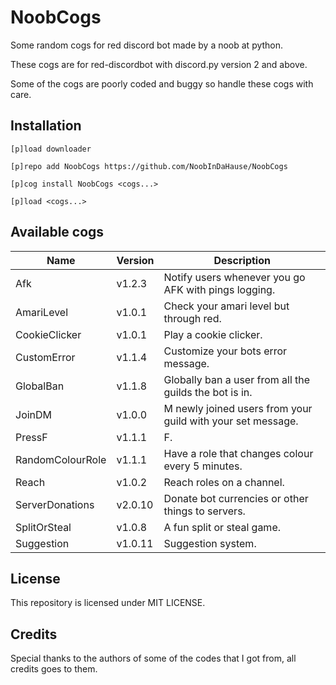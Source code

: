 # NoobCogs

Some random cogs for red discord bot made by a noob at python.

These cogs are for red-discordbot with discord.py version 2 and above.

Some of the cogs are poorly coded and buggy so handle these cogs with care.

## Installation

```
[p]load downloader

[p]repo add NoobCogs https://github.com/NoobInDaHause/NoobCogs

[p]cog install NoobCogs <cogs...>

[p]load <cogs...>
```

## Available cogs

| Name             |  Version  | Description                                                      |
| ---------------- | --------- | ---------------------------------------------------------------- |
| Afk              |  v1.2.3   | Notify users whenever you go AFK with pings logging.             |
| AmariLevel       |  v1.0.1   | Check your amari level but through red.                          |
| CookieClicker    |  v1.0.1   | Play a cookie clicker.                                           |
| CustomError      |  v1.1.4   | Customize your bots error message.                               |
| GlobalBan        |  v1.1.8   | Globally ban a user from all the guilds the bot is in.           |
| JoinDM           |  v1.0.0   | M newly joined users from your guild with your set message.      |
| PressF           |  v1.1.1   | F.                                                               |
| RandomColourRole |  v1.1.1   | Have a role that changes colour every 5 minutes.                 |
| Reach            |  v1.0.2   | Reach roles on a channel.                                        |
| ServerDonations  |  v2.0.10  | Donate bot currencies or other things to servers.                |
| SplitOrSteal     |  v1.0.8   | A fun split or steal game.                                       |
| Suggestion       |  v1.0.11  | Suggestion system.                                               |

## License

This repository is licensed under MIT LICENSE.

## Credits

Special thanks to the authors of some of the codes that I got from, all credits goes to them.
